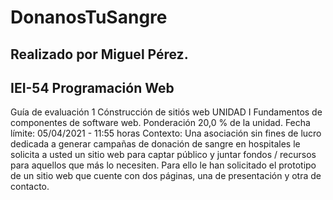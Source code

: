 # DonanosTuSangre
 
## Realizado por Miguel Pérez.

## IEI-54 Programación Web

Guía de evaluación 1 Cónstrucción de sitiós web
UNIDAD I Fundamentos de componentes de software web.
Ponderación 20,0 % de la unidad.
Fecha límite: 05/04/2021 - 11:55 horas
Contexto:
Una asociación sin fines de lucro dedicada a generar campañas de donación de sangre en 
hospitales le solicita a usted un sitio web para captar público y juntar fondos / recursos 
para aquellos que más lo necesiten. Para ello le han solicitado el prototipo de un sitio web 
que cuente con dos páginas, una de presentación y otra de contacto.
